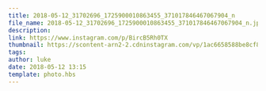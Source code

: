 ```yaml
---
title: 2018-05-12_31702696_1725900010863455_371017846467067904_n
file_name: 2018-05-12_31702696_1725900010863455_371017846467067904_n.jpg
description: 
link: https://www.instagram.com/p/BircB5Rh0TX
thumbnail: https://scontent-arn2-2.cdninstagram.com/vp/1ac6658588be8cf81b8d1f46c92b7f0f/5CBD30CB/t51.2885-15/e35/s240x240/31702696_1725900010863455_371017846467067904_n.jpg?_nc_ht=scontent-arn2-2.cdninstagram.com&ig_cache_key=MTc3NzYzNzc1MzQ0Njk0MTkxMQ%3D%3D.2
tags: 
author: luke
date: 2018-05-12 13:15
template: photo.hbs
---
```

